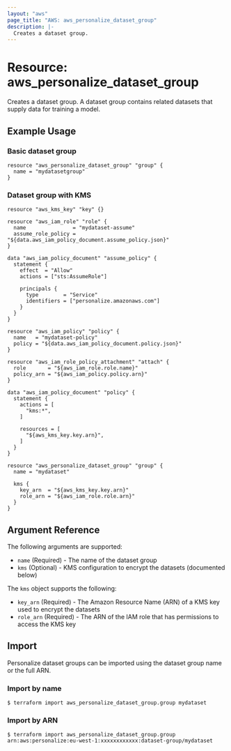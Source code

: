 ```yaml
---
layout: "aws"
page_title: "AWS: aws_personalize_dataset_group"
description: |-
  Creates a dataset group.
---
```


# Resource: aws_personalize_dataset_group

Creates a dataset group. A dataset group contains related datasets that supply data for training a model.

## Example Usage

### Basic dataset group

```hcl
resource "aws_personalize_dataset_group" "group" {
  name = "mydatasetgroup"
}
```

### Dataset group with KMS

```hcl
resource "aws_kms_key" "key" {}

resource "aws_iam_role" "role" {
  name               = "mydataset-assume"
  assume_role_policy = "${data.aws_iam_policy_document.assume_policy.json}"
}

data "aws_iam_policy_document" "assume_policy" {
  statement {
    effect  = "Allow"
    actions = ["sts:AssumeRole"]

    principals {
      type        = "Service"
      identifiers = ["personalize.amazonaws.com"]
    }
  }
}

resource "aws_iam_policy" "policy" {
  name   = "mydataset-policy"
  policy = "${data.aws_iam_policy_document.policy.json}"
}

resource "aws_iam_role_policy_attachment" "attach" {
  role       = "${aws_iam_role.role.name}"
  policy_arn = "${aws_iam_policy.policy.arn}"
}

data "aws_iam_policy_document" "policy" {
  statement {
    actions = [
      "kms:*",
    ]

    resources = [
      "${aws_kms_key.key.arn}",
    ]
  }
}

resource "aws_personalize_dataset_group" "group" {
  name = "mydataset"

  kms {
    key_arn  = "${aws_kms_key.key.arn}"
    role_arn = "${aws_iam_role.role.arn}"
  }
}
```

## Argument Reference

The following arguments are supported:

* `name`        (Required) - The name of the dataset group
* `kms`         (Optional) - KMS configuration to encrypt the datasets (documented below)

The `kms` object supports the following:

* `key_arn`     (Required) - The Amazon Resource Name (ARN) of a KMS key used to encrypt the datasets
* `role_arn`    (Required) - The ARN of the IAM role that has permissions to access the KMS key

## Import

Personalize dataset groups can be imported using the dataset group name or the full ARN.

### Import by name
```
$ terraform import aws_personalize_dataset_group.group mydataset
```

### Import by ARN
```
$ terraform import aws_personalize_dataset_group.group arn:aws:personalize:eu-west-1:xxxxxxxxxxxx:dataset-group/mydataset
```